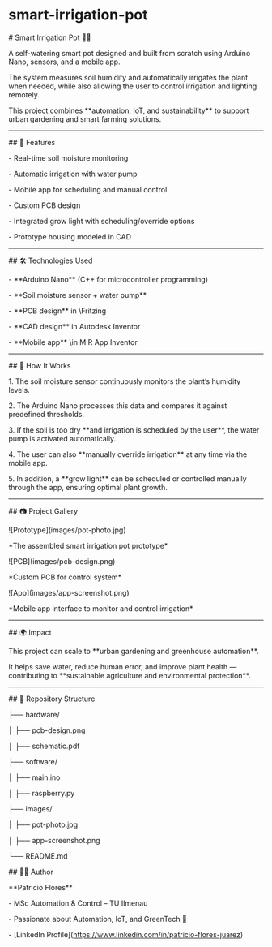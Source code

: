 # smart-irrigation-pot
\# Smart Irrigation Pot 🌱💧



A self-watering smart pot designed and built from scratch using Arduino Nano, sensors, and a mobile app.  

The system measures soil humidity and automatically irrigates the plant when needed, while also allowing the user to control irrigation and lighting remotely.  

This project combines \*\*automation, IoT, and sustainability\*\* to support urban gardening and smart farming solutions.  



---



\## 🚀 Features

\- Real-time soil moisture monitoring  

\- Automatic irrigation with water pump  

\- Mobile app for scheduling and manual control  

\- Custom PCB design  

\- Integrated grow light with scheduling/override options  

\- Prototype housing modeled in CAD  



---



\## 🛠️ Technologies Used

\- \*\*Arduino Nano\*\* (C++ for microcontroller programming)  

\- \*\*Soil moisture sensor + water pump\*\*  

\- \*\*PCB design\*\* in \Fritzing  

\- \*\*CAD design\*\* in Autodesk Inventor  

\- \*\*Mobile app\*\* \in MIR App Inventor  



---



\## 🔧 How It Works

1\. The soil moisture sensor continuously monitors the plant’s humidity levels.  

2\. The Arduino Nano processes this data and compares it against predefined thresholds.  

3\. If the soil is too dry \*\*and irrigation is scheduled by the user\*\*, the water pump is activated automatically.  

4\. The user can also \*\*manually override irrigation\*\* at any time via the mobile app.  

5\. In addition, a \*\*grow light\*\* can be scheduled or controlled manually through the app, ensuring optimal plant growth.  



---



\## 📷 Project Gallery

!\[Prototype](images/pot-photo.jpg)  

\*The assembled smart irrigation pot prototype\*  



!\[PCB](images/pcb-design.png)  

\*Custom PCB for control system\*  



!\[App](images/app-screenshot.png)  

\*Mobile app interface to monitor and control irrigation\*  



---



\## 🌍 Impact

This project can scale to \*\*urban gardening and greenhouse automation\*\*.  

It helps save water, reduce human error, and improve plant health — contributing to \*\*sustainable agriculture and environmental protection\*\*.  



---



\## 📂 Repository Structure

├── hardware/

│ ├── pcb-design.png

│ ├── schematic.pdf

├── software/

│ ├── main.ino

│ ├── raspberry.py

├── images/

│ ├── pot-photo.jpg

│ ├── app-screenshot.png

└── README.md



\## 👨‍💻 Author

\*\*Patricio Flores\*\*  

\- MSc Automation \& Control – TU Ilmenau  

\- Passionate about Automation, IoT, and GreenTech 🌱  

\- \[LinkedIn Profile](https://www.linkedin.com/in/patricio-flores-juarez)  

